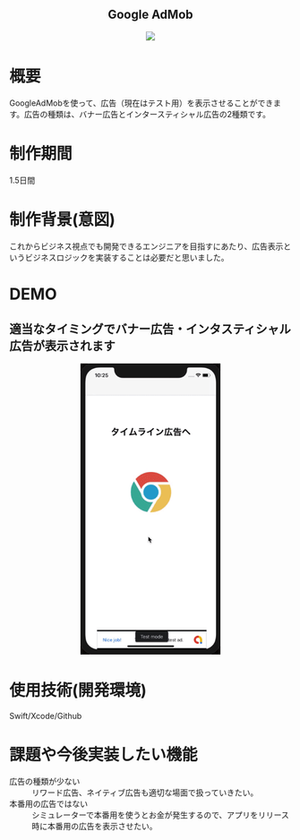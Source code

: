 <h2 align="center">Google AdMob</h2>

<p align="center">
  <img src="https://i.gyazo.com/8797ee265b812bab2251d79c334bccfc.png" width="250px;"/>
</p>

# 概要
GoogleAdMobを使って、広告（現在はテスト用）を表示させることができます。広告の種類は、バナー広告とインタースティシャル広告の2種類です。

# 制作期間
1.5日間

# 制作背景(意図)
これからビジネス視点でも開発できるエンジニアを目指すにあたり、広告表示というビジネスロジックを実装することは必要だと思いました。
 
# DEMO
## 適当なタイミングでバナー広告・インタスティシャル広告が表示されます
<p align="center">
  <img src="fcc30ec8eb3bf49bae17ff8a9c1018dd.gif" width="250px;"/>
</p>

# 使用技術(開発環境)
Swift/Xcode/Github

# 課題や今後実装したい機能
<dl>
  <dt>広告の種類が少ない</dt>
  <dd>リワード広告、ネイティブ広告も適切な場面で扱っていきたい。</dd>
  <dt>本番用の広告ではない</dt>
  <dd>シミュレーターで本番用を使うとお金が発生するので、アプリをリリース時に本番用の広告を表示させたい。</dd>
</dl>
